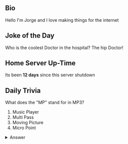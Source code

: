 ## Bio

Hello I'm Jorge and I love making things for the internet

## Joke of the Day

Who is the coolest Doctor in the hospital? The hip Doctor!

## Home Server Up-Time

Its been **12 days** since this server shutdown


## Daily Trivia

What does the &quot;MP&quot; stand for in MP3?
 1. Music Player
 2. Multi Pass
 3. Moving Picture
 4. Micro Point

<details>
  <summary>Answer</summary>
  Moving Picture
</details>
